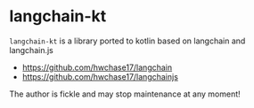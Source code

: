 # langchain-kt

`langchain-kt` is a library ported to kotlin based on langchain and langchain.js

- https://github.com/hwchase17/langchain
- https://github.com/hwchase17/langchainjs

The author is fickle and may stop maintenance at any moment!

